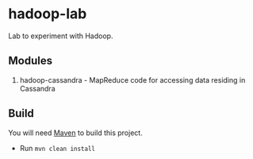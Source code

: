 # hadoop-lab

Lab to experiment with Hadoop.

## Modules

1. hadoop-cassandra - MapReduce code for accessing data residing in Cassandra

## Build

You will need [Maven](http://maven.apache.org//) to build this project.

* Run `mvn clean install`
